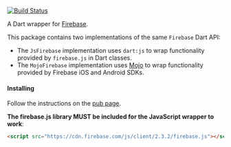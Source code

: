 [![Build Status](https://travis-ci.org/firebase/firebase-dart.svg?branch=master)](https://travis-ci.org/firebase/firebase-dart)

A Dart wrapper for [Firebase](https://www.firebase.com).

This package contains two implementations of the same ```Firebase``` Dart API:
* The ```JsFirebase``` implementation uses `dart:js` to wrap functionality provided by `firebase.js`
in Dart classes.
* The ```MojoFirebase``` implementation uses [Mojo](https://github.com/domokit/mojo) to wrap functionality provided by Firebase iOS and Android SDKs.

#### Installing

Follow the instructions on the [pub page](http://pub.dartlang.org/packages/firebase#installing).

**The firebase.js library MUST be included for the JavaScript wrapper to work**:

```html
<script src="https://cdn.firebase.com/js/client/2.3.2/firebase.js"></script>
```

